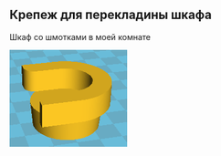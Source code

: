 Крепеж для перекладины шкафа
-------------------

Шкаф со шмотками в моей комнате

![img.png](img.png)